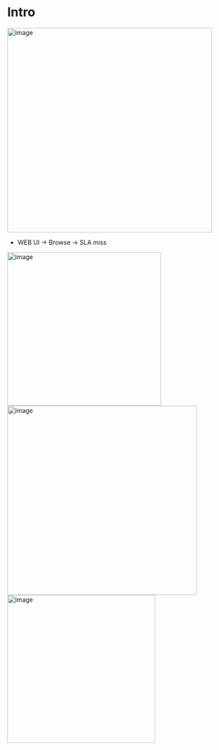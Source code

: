 # Intro
<img width="466" alt="image" src="https://github.com/deepakgowtham/Datascience_Basics/assets/47908891/04a2199c-385b-4b07-9008-faa9f3df14ef">

- WEB UI -> Browse  -> SLA miss

<img width="350" alt="image" src="https://github.com/deepakgowtham/Datascience_Basics/assets/47908891/0ef67e7a-e6f0-4a2b-99de-aeb4931d4bb9">
<br>

<img width="431" alt="image" src="https://github.com/deepakgowtham/Datascience_Basics/assets/47908891/a390856c-eda0-4eba-bdf2-92ac36e08180">
<br>

<img width="337" alt="image" src="https://github.com/deepakgowtham/Datascience_Basics/assets/47908891/5182193f-ab98-4bce-9d45-0fb562dd96ce">
